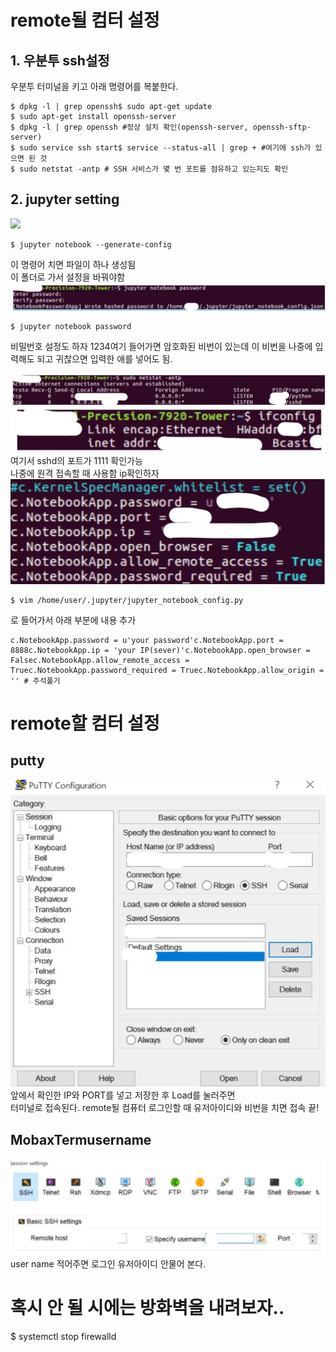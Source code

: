 # remote될 컴터 설정  
## 1. 우분투 ssh설정 
우분투 터미널을 키고 아래 명령어를 복붙한다.   
```
$ dpkg -l | grep openssh$ sudo apt-get update  
$ sudo apt-get install openssh-server  
$ dpkg -l | grep openssh #정상 설치 확인(openssh-server, openssh-sftp-server)  
$ sudo service ssh start$ service --status-all | grep + #여기에 ssh가 있으면 된 것  
$ sudo netstat -antp # SSH 서비스가 몇 번 포트를 점유하고 있는지도 확인
```
## 2. jupyter setting
![](/img/1.jpg)
```
$ jupyter notebook --generate-config
```
이 명령어 치면 파일이 하나 생성됨  
이 폴더로 가서 설정을 바꿔야함  
![](_posts/img/2.jpg)
```
$ jupyter notebook password
```
비밀번호 설정도 하자 1234여기 들어가면 암호화된 비번이 있는데 이 비번을 나중에 입력해도 되고 귀찮으면 입력한 애를 넣어도 됨.  

![](./img/3.jpg)
![](./img/4.jpg)
 여기서 sshd의 포트가 1111 확인가능  
 나중에 원격 접속할 때 사용함 ip확인하자  
![](./img/5.jpg)
```
$ vim /home/user/.jupyter/jupyter_notebook_config.py
```
로 들어가서 아래 부분에 내용 추가
```
c.NotebookApp.password = u'your password'c.NotebookApp.port = 8888c.NotebookApp.ip = 'your IP(sever)'c.NotebookApp.open_browser = Falsec.NotebookApp.allow_remote_access = Truec.NotebookApp.password_required = Truec.NotebookApp.allow_origin = '' # 주석풀기
```
# remote할 컴터 설정
## putty
![](./img/6.jpg)
앞에서 확인한 IP와 PORT를 넣고 저장한 후 Load를 눌러주면  
터미널로 접속된다. 
remote될 컴퓨터 로그인할 때 유저아이디와 비번을 치면 접속 끝!  
## MobaxTermusername 
![](./img/7.jpg)
user name 적어주면 로그인 유저아이디 안물어 본다.  

# 혹시 안 될 시에는 방화벽을 내려보자.. 
$ systemctl stop firewalld 
